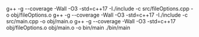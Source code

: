 g++ -g --coverage -Wall -O3 -std=c++17 -I./include -c src/fileOptions.cpp -o obj/fileOptions.o
g++ -g --coverage -Wall -O3 -std=c++17 -I./include -c src/main.cpp -o obj/main.o
g++ -g --coverage -Wall -O3 -std=c++17 obj/fileOptions.o obj/main.o -o bin/main
./bin/main